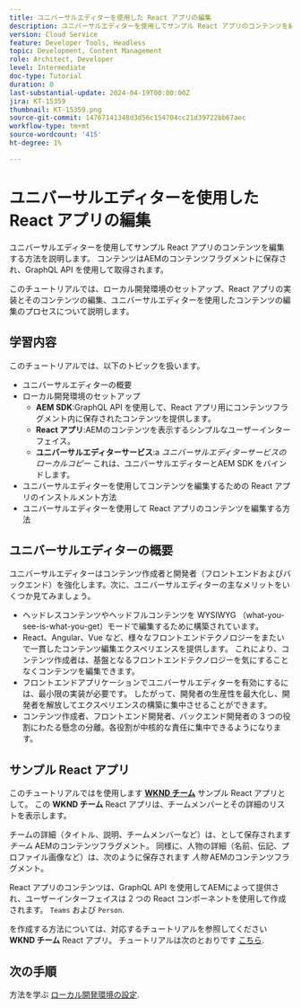 ```yaml
---
title: ユニバーサルエディターを使用した React アプリの編集
description: ユニバーサルエディターを使用してサンプル React アプリのコンテンツを編集する方法を説明します。
version: Cloud Service
feature: Developer Tools, Headless
topic: Development, Content Management
role: Architect, Developer
level: Intermediate
doc-type: Tutorial
duration: 0
last-substantial-update: 2024-04-19T00:00:00Z
jira: KT-15359
thumbnail: KT-15359.png
source-git-commit: 14767141348d3d56c154704cc21d39722bb67aec
workflow-type: tm+mt
source-wordcount: '415'
ht-degree: 1%

---
```



# ユニバーサルエディターを使用した React アプリの編集

ユニバーサルエディターを使用してサンプル React アプリのコンテンツを編集する方法を説明します。 コンテンツはAEMのコンテンツフラグメントに保存され、GraphQL API を使用して取得されます。

このチュートリアルでは、ローカル開発環境のセットアップ、React アプリの実装とそのコンテンツの編集、ユニバーサルエディターを使用したコンテンツの編集のプロセスについて説明します。

## 学習内容

このチュートリアルでは、以下のトピックを扱います。

- ユニバーサルエディターの概要
- ローカル開発環境のセットアップ
   - **AEM SDK**:GraphQL API を使用して、React アプリ用にコンテンツフラグメント内に保存されたコンテンツを提供します。
   - **React アプリ**:AEMのコンテンツを表示するシンプルなユーザーインターフェイス。
   - **ユニバーサルエディターサービス**:a _ユニバーサルエディターサービスのローカルコピー_ これは、ユニバーサルエディターとAEM SDK をバインドします。
- ユニバーサルエディターを使用してコンテンツを編集するための React アプリのインストルメント方法
- ユニバーサルエディターを使用して React アプリのコンテンツを編集する方法


## ユニバーサルエディターの概要

ユニバーサルエディターはコンテンツ作成者と開発者（フロントエンドおよびバックエンド）を強化します。次に、ユニバーサルエディターの主なメリットをいくつか見てみましょう。

- ヘッドレスコンテンツやヘッドフルコンテンツを WYSIWYG （what-you-see-is-what-you-get）モードで編集するために構築されています。
- React、Angular、Vue など、様々なフロントエンドテクノロジーをまたいで一貫したコンテンツ編集エクスペリエンスを提供します。 これにより、コンテンツ作成者は、基盤となるフロントエンドテクノロジーを気にすることなくコンテンツを編集できます。
- フロントエンドアプリケーションでユニバーサルエディターを有効にするには、最小限の実装が必要です。 したがって、開発者の生産性を最大化し、開発者を解放してエクスペリエンスの構築に集中させることができます。
- コンテンツ作成者、フロントエンド開発者、バックエンド開発者の 3 つの役割にわたる懸念の分離。各役割が中核的な責任に集中できるようになります。


## サンプル React アプリ

このチュートリアルではを使用します [**WKND チーム**](https://github.com/adobe/aem-guides-wknd-graphql/tree/main/basic-tutorial#react-app---basic-tutorial---teampersons) サンプル React アプリとして。 この **WKND チーム** React アプリは、チームメンバーとその詳細のリストを表示します。

チームの詳細（タイトル、説明、チームメンバーなど）は、として保存されます _チーム_ AEMのコンテンツフラグメント。 同様に、人物の詳細（名前、伝記、プロファイル画像など）は、次のように保存されます _人物_ AEMのコンテンツフラグメント。

React アプリのコンテンツは、GraphQL API を使用してAEMによって提供され、ユーザーインターフェイスは 2 つの React コンポーネントを使用して作成されます。 `Teams` および `Person`.

を作成する方法については、対応するチュートリアルを参照してください **WKND チーム** React アプリ。 チュートリアルは次のとおりです [こちら](https://experienceleague.adobe.com/en/docs/experience-manager-learn/getting-started-with-aem-headless/graphql/multi-step/overview).

## 次の手順

方法を学ぶ [ローカル開発環境の設定](./local-development-setup.md).
